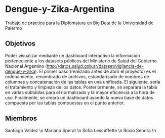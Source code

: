 # Dengue-y-Zika-Argentina
Trabajo de práctica para la Diplomatura en Big Data de la Universidad de Palermo

## Objetivos
Poder visualizar mediante un dashboard interactivo la información perteneciente a los datasets públicos del Ministerio de Salud del Gobierno Nacional Argentino (http://datos.salud.gob.ar/dataset/vigilancia-de-dengue-y-zika). El primer paso (realizado antes de abrir el proyecto) es el ordenamiento, renombrado de archivos, estandarizado de nombres de columnas y concatenación de las tablas en una unificada. El siguiente, sería el tratamiento y limpieza de los datos. Posteriormente, se separará la tabla en varias subtablas para el normalizado y la mayor eficiencia a la hora de uso. Finalmente, se creará un dashboard usando la nueva base de datos compuesta por las tablas compuestas en el punto anterior.


## Miembros
Santiago Valdez \n
Mariano Sperat \n
Sofia Lescaffette \n
Rocio Sendra \n

